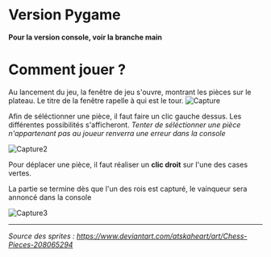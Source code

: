 # Version Pygame
**Pour la version console, voir la branche main**


# Comment jouer ?

Au lancement du jeu, la fenêtre de jeu s'ouvre, montrant les pièces sur le plateau. Le titre de la fenêtre rapelle à qui est le tour.
![Capture](https://user-images.githubusercontent.com/75009579/138708203-10f4bdce-ea9f-471c-9ffd-565268742b5d.PNG)

Afin de séléctionner une pièce, il faut faire un clic gauche dessus. Les différentes possibilités s'afficheront. *Tenter de séléctionner une pièce n'appartenant pas au joueur renverra une erreur dans la console*

![Capture2](https://user-images.githubusercontent.com/75009579/138714788-cea37a79-c2ac-41ad-9453-dcd23925ad49.PNG)



Pour déplacer une pièce, il faut réaliser un **clic droit** sur l'une des cases vertes. 

La partie se termine dès que l'un des rois est capturé, le vainqueur sera annoncé dans la console

![Capture3](https://user-images.githubusercontent.com/75009579/138715317-08e382e8-c992-4d2a-8bdc-48ef7b417a3f.PNG)


---------------
*Source des sprites : https://www.deviantart.com/atskaheart/art/Chess-Pieces-208065294*
